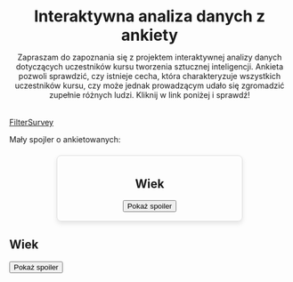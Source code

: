 <header style="margin-bottom: 2rem">
    <h1 style="margin-bottom: 0">Interaktywna analiza danych z ankiety</h1>
    <p>Zapraszam do zapoznania się z projektem interaktywnej analizy danych
    dotyczących uczestników kursu tworzenia sztucznej inteligencji. Ankieta pozwoli sprawdzić, czy istnieje cecha, która charakteryzuje wszystkich uczestników kursu, czy może jednak prowadzącym udało się zgromadzić zupełnie różnych ludzi.
    Kliknij w link poniżej i sprawdź!</p>
</header>


<a href="https://filtersurveyapp.streamlit.app/" class="md-button md-button--primary" target='_blank'>FilterSurvey</a>

<p>Mały spojler o ankietowanych:</p>

<div style="
            display: flex;
            flex-direction: column;
            justify-content: center;
            align-items: center;
            border: 1px solid #ddd;
            border-radius: 8px;
            padding: 8px 16px 16px 16px;
            box-shadow: 0 4px 8px rgba(0, 0, 0, 0.1);
            max-width: 300px;
            margin: 20px auto;">
    <h2>Wiek</h2>
    <button class="md-button md-button--primary" onclick="toggleVisibility()">Pokaż spoiler </button>
    <div id="hidden-text" style="display: none; margin-top: 10px;">
    <p>Najstarsza osoba ma powyżej 65 lat!</p>
</div>
</div>
<h2>Wiek</h2>
<button id="show-button" onclick="toggleVisibility()">Pokaż spoiler</button>
<button id="hide-button" style="display: none;" onclick="toggleVisibility()">Ukryj spoiler</button>

<div id="hidden-text" style="display: none; margin-top: 10px;">
    <p>Najstarsza osoba powyżej 65 lat!</p>
</div>

<script>
function toggleVisibility() {
    var hiddenText = document.getElementById("hidden-text");
    var showButton = document.getElementById("show-button");
    var hideButton = document.getElementById("hide-button");

    if (hiddenText.style.display === "none") {
        hiddenText.style.display = "block";
        showButton.style.display = "none";
        hideButton.style.display = "inline";
    } else {
        hiddenText.style.display = "none";
        showButton.style.display = "inline";
        hideButton.style.display = "none";
    }
}
</script>



